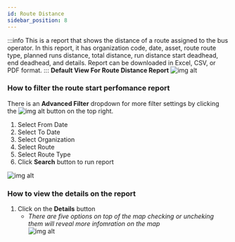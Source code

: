 ```yaml
---
id: Route Distance
sidebar_position: 8
---
```


:::info
This is a report that shows the distance of a route assigned to the bus operator. In this report, it has organization code, date, asset, route route type, planned runs distance, total distance, run distance start deadhead, end deadhead, and details. Report can be downloaded in Excel, CSV, or PDF format.
:::
**Default View For Route Distance Report**
![img alt](/img/route-distance.png)


### How to filter the route start perfomance report
There is an **Advanced Filter** dropdown for more filter settings by clicking the ![img alt](/img/advanced-filter-btn.png) button on the top right. <br/>
1. Select From Date
2. Select To Date
3. Select Organization
4. Select Route
5. Select Route Type
6. Click **Search** button to run report
   
![img alt](/img/route-distance-filter.png)

### How to view the details on the report
1. Click on the **Details** button 
   - *There are five options on top of the map checking or uncheking them will reveal more infomration on the map*  
   ![img alt](/img/route-distance-details.png)